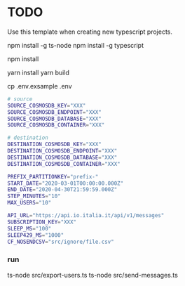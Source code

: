 # TODO

Use this template when creating new typescript projects.

npm install -g ts-node
npm install -g typescript

npm install

yarn install
yarn build

cp .env.exsample .env

```bash
# source
SOURCE_COSMOSDB_KEY="XXX"
SOURCE_COSMOSDB_ENDPOINT="XXX"
SOURCE_COSMOSDB_DATABASE="XXX"
SOURCE_COSMOSDB_CONTAINER="XXX"

# destination
DESTINATION_COSMOSDB_KEY="XXX"
DESTINATION_COSMOSDB_ENDPOINT="XXX"
DESTINATION_COSMOSDB_DATABASE="XXX"
DESTINATION_COSMOSDB_CONTAINER="XXX"

PREFIX_PARTITIONKEY="prefix-"
START_DATE="2020-03-01T00:00:00.000Z"
END_DATE="2020-04-30T21:59:59.000Z"
STEP_MINUTES="10"
MAX_USERS="10"

API_URL="https://api.io.italia.it/api/v1/messages"
SUBSCRIPTION_KEY="XXX"
SLEEP_MS="100"
SLEEP429_MS="1000"
CF_NOSENDCSV="src/ignore/file.csv"
```

### run 

ts-node src/export-users.ts
ts-node src/send-messages.ts

